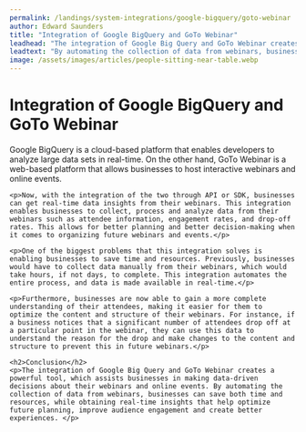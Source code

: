 ```yaml
---
permalink: /landings/system-integrations/google-bigquery/goto-webinar
author: Edward Saunders
title: "Integration of Google BigQuery and GoTo Webinar"
leadhead: "The integration of Google Big Query and GoTo Webinar creates a powerful tool, which assists businesses in making data-driven decisions about their webinars and online events"
leadtext: "By automating the collection of data from webinars, businesses can save both time and resources, while obtaining real-time insights that help optimize future planning, improve audience engagement and create better experiences."
image: /assets/images/articles/people-sitting-near-table.webp
---
```

<div class="arttext">	<h1>Integration of Google BigQuery and GoTo Webinar </h1>
	<p>Google BigQuery is a cloud-based platform that enables developers to analyze large data sets in real-time. On the other hand, GoTo Webinar is a web-based platform that allows businesses to host interactive webinars and online events. </p>

	<p>Now, with the integration of the two through API or SDK, businesses can get real-time data insights from their webinars. This integration enables businesses to collect, process and analyze data from their webinars such as attendee information, engagement rates, and drop-off rates. This allows for better planning and better decision-making when it comes to organizing future webinars and events.</p>

	<p>One of the biggest problems that this integration solves is enabling businesses to save time and resources. Previously, businesses would have to collect data manually from their webinars, which would take hours, if not days, to complete. This integration automates the entire process, and data is made available in real-time.</p>

	<p>Furthermore, businesses are now able to gain a more complete understanding of their attendees, making it easier for them to optimize the content and structure of their webinars. For instance, if a business notices that a significant number of attendees drop off at a particular point in the webinar, they can use this data to understand the reason for the drop and make changes to the content and structure to prevent this in future webinars.</p>

	<h2>Conclusion</h2>
	<p>The integration of Google Big Query and GoTo Webinar creates a powerful tool, which assists businesses in making data-driven decisions about their webinars and online events. By automating the collection of data from webinars, businesses can save both time and resources, while obtaining real-time insights that help optimize future planning, improve audience engagement and create better experiences. </p>
</div>